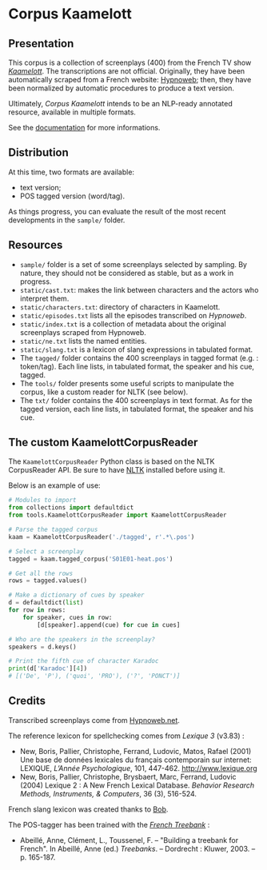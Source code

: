 # Corpus Kaamelott

## Presentation

This corpus is a collection of screenplays (400) from the French TV show [*Kaamelott*](https://fr.wikipedia.org/wiki/Kaamelott). The transcriptions are not official. Originally, they have been automatically scraped from a French website: [Hypnoweb](https://www.hypnoweb.net/); then, they have been normalized by automatic procedures to produce a text version.

Ultimately, *Corpus Kaamelott* intends to be an NLP-ready annotated resource, available in multiple formats.

See the [documentation](https://github.com/Alex-bzh/corpus-kaamelott/wiki) for more informations.

## Distribution

At this time, two formats are available:
- text version;
- POS tagged version (word/tag).

As things progress, you can evaluate the result of the most recent developments in the `sample/` folder.

## Resources

- `sample/` folder is a set of some screenplays selected by sampling. By nature, they should not be considered as stable, but as a work in progress.
- `static/cast.txt`: makes the link between characters and the actors who interpret them.
- `static/characters.txt`: directory of characters in Kaamelott.
- `static/episodes.txt` lists all the episodes transcribed on *Hypnoweb*.
- `static/index.txt` is a collection of metadata about the original screenplays scraped from Hypnoweb.
- `static/ne.txt` lists the named entities.
- `static/slang.txt` is a lexicon of slang expressions in tabulated format.
- The `tagged/` folder contains the 400 screenplays in tagged format (e.g. : token/tag). Each line lists, in tabulated format, the speaker and his cue, tagged.
- The `tools/` folder presents some useful scripts to manipulate the corpus, like a custom reader for NLTK (see below).
- The `txt/` folder contains the 400 screenplays in text format. As for the tagged version, each line lists, in tabulated format, the speaker and his cue.

## The custom KaamelottCorpusReader

The `KaamelottCorpusReader` Python class is based on the NLTK CorpusReader API. Be sure to have [NLTK](https://www.nltk.org/) installed before using it.

Below is an example of use:

```py
# Modules to import
from collections import defaultdict
from tools.KaamelottCorpusReader import KaamelottCorpusReader

# Parse the tagged corpus
kaam = KaamelottCorpusReader('./tagged', r'.*\.pos')

# Select a screenplay
tagged = kaam.tagged_corpus('S01E01-heat.pos')

# Get all the rows
rows = tagged.values()

# Make a dictionary of cues by speaker
d = defaultdict(list)
for row in rows:
    for speaker, cues in row:
        [d[speaker].append(cue) for cue in cues]

# Who are the speakers in the screenplay?
speakers = d.keys()

# Print the fifth cue of character Karadoc
print(d['Karadoc'][4])
# [('De', 'P'), ('quoi', 'PRO'), ('?', 'PONCT')]
```

## Credits

Transcribed screenplays come from [Hypnoweb.net](https://www.hypnoweb.net/).

The reference lexicon for spellchecking comes from *Lexique 3* (v3.83) :
- New, Boris, Pallier, Christophe, Ferrand, Ludovic, Matos, Rafael (2001) Une base de données lexicales du français contemporain sur internet: LEXIQUE, *L’Année Psychologique*, 101, 447-462. <http://www.lexique.org>
- New, Boris, Pallier, Christophe, Brysbaert, Marc, Ferrand, Ludovic (2004) Lexique 2 : A New French Lexical Database. *Behavior Research Methods, Instruments, & Computers*, 36 (3), 516-524.

French slang lexicon was created thanks to [Bob](https://www.languefrancaise.net/Bob/Introduction).

The POS-tagger has been trained with the [*French Treebank*](http://ftb.llf-paris.fr) :
- Abeillé, Anne, Clément, L., Toussenel, F. – "Building a treebank for French". In Abeillé, Anne (ed.) *Treebanks*. – Dordrecht : Kluwer, 2003. – p. 165-187.
